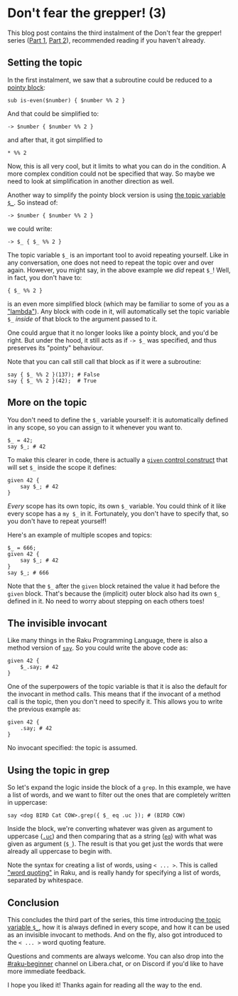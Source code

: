 # Don't fear the grepper! (3)

This blog post contains the third instalment of the Don't fear the grepper! series ([Part 1](https://dev.to/lizmat/dont-fear-the-grepper-1-1k3e), [Part 2](https://dev.to/lizmat/dont-fear-the-grepper-2-4ki5)), recommended reading if you haven't already.

## Setting the topic

In the first instalment, we saw that a subroutine could be reduced to a [pointy block](https://docs.raku.org/language/functions#index-entry-pointy_blocks):
```
sub is-even($number) { $number %% 2 }
```
And that could be simplified to:
```
-> $number { $number %% 2 }
```
and after that, it got simplified to
```
* %% 2
```
Now, this is all very cool, but it limits to what you can do in the condition.  A more complex condition could not be specified that way.  So maybe we need to look at simplification in another direction as well.

Another way to simplify the pointy block version is using [the topic variable `$_`](https://docs.raku.org/language/variables#index-entry-topic_variable).  So instead of:
```
-> $number { $number %% 2 }
```
we could write:
```
-> $_ { $_ %% 2 }
```
The topic variable `$_` is an important tool to avoid repeating yourself.  Like in any conversation, one does not need to repeat the topic over and over again.  However, you might say, in the above example we *did* repeat `$_`!  Well, in fact, you don't have to:
```
{ $_ %% 2 }
```
is an even more simplified block (which may be familiar to some of you as a ["lambda"](https://en.wikipedia.org/wiki/Anonymous_function)).  Any block with code in it, will automatically set the topic variable `$_` *inside* of that block to the argument passed to it.

One could argue that it no longer looks like a pointy block, and you'd be right.  But under the hood, it still acts as if `-> $_` was specified, and thus preserves its "pointy" behaviour.

Note that you can call still call that block as if it were a subroutine:
```
say { $_ %% 2 }(137); # False
say { $_ %% 2 }(42);  # True
```

## More on the topic

You don't need to define the `$_` variable yourself: it is automatically defined in any scope, so you can assign to it whenever you want to.
```
$_ = 42;
say $_; # 42
```

To make this clearer in code, there is actually a [`given` control construct](https://docs.raku.org/syntax/given) that will set `$_` inside the scope it defines:
```
given 42 {
    say $_; # 42
}
```
*Every* scope has its own topic, its own `$_` variable.  You could think of it like every scope has a `my $_` in it.  Fortunately, you don't have to specify that, so you don't have to repeat yourself!

Here's an example of multiple scopes and topics:
```
$_ = 666;
given 42 {
    say $_; # 42
}
say $_; # 666
```
Note that the `$_` after the `given` block retained the value it had before the `given` block.  That's because the (implicit) outer block also had its own `$_` defined in it.  No need to worry about stepping on each others toes!

## The invisible invocant

Like many things in the Raku Programming Language, there is also a method version of [`say`](https://docs.raku.org/routine/say#(Mu)_method_say).  So you could write the above code as:
```
given 42 {
    $_.say; # 42
}
```
One of the superpowers of the topic variable is that it is also the default for the invocant in method calls.  This means that if the invocant of a method call is the topic, then you don't need to specify it.  This allows you to write the previous example as:
```
given 42 {
    .say; # 42
}
```
No invocant specified: the topic is assumed.

## Using the topic in grep

So let's expand the logic inside the block of a `grep`.  In this example, we have a list of words, and we want to filter out the ones that are completely written in uppercase:
```
say <dog BIRD Cat COW>.grep({ $_ eq .uc }); # (BIRD COW)
```
Inside the block, we're converting whatever was given as argument to uppercase ([`.uc`](https://docs.raku.org/routine/uc#(Str)_routine_uc)) and then comparing that as a string ([`eq`](https://docs.raku.org/routine/eq#(Operators)_infix_eq)) with what was given as argument (`$_`).  The result is that you get just the words that were already all uppercase to begin with.

Note the syntax for creating a list of words, using `< ... >`.  This is called ["word quoting"](https://docs.raku.org/language/quoting#Word_quoting:_%3C_%3E) in Raku, and is really handy for specifying a list of words, separated by whitespace.

## Conclusion
This concludes the third part of the series, this time introducing [the topic variable `$_`](https://docs.raku.org/language/variables#index-entry-topic_variable), how it is always defined in every scope, and how it can be used as an invisible invocant to methods.  And on the fly, also got introduced to the `< ... >` word quoting feature.

Questions and comments are always welcome.  You can also drop into the [#raku-beginner](https://web.libera.chat/?channel=#raku-beginner) channel on Libera.chat, or on Discord if you'd like to have more immediate feedback.

I hope you liked it! Thanks again for reading all the way to the end.
